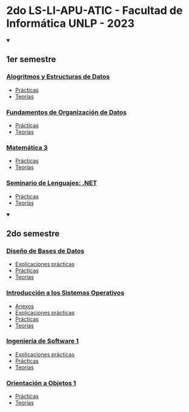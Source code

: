 # 2do LS-LI-APU-ATIC - Facultad de Informática UNLP - 2023
<details open>
  <summary><h2>1er semestre</h2></summary>
 
### [Alogritmos y Estructuras de Datos](https://github.com/Pedro0604/2do-LS-LI-API-ATIC/tree/main/1er%20semestre/AyED)
  * [Prácticas](https://github.com/Pedro0604/2do-LS-LI-API-ATIC/tree/main/1er%20semestre/AyED/Practicas)
  * [Teorías](https://github.com/Pedro0604/2do-LS-LI-API-ATIC/tree/main/1er%20semestre/AyED/Teorias)
### [Fundamentos de Organización de Datos](https://github.com/Pedro0604/2do-LS-LI-API-ATIC/tree/main/1er%20semestre/FOD)
  * [Prácticas](https://github.com/Pedro0604/2do-LS-LI-API-ATIC/tree/main/1er%20semestre/FOD/Practicas)
  * [Teorías](https://github.com/Pedro0604/2do-LS-LI-API-ATIC/tree/main/1er%20semestre/FOD/Teorias)
### [Matemática 3](https://github.com/Pedro0604/2do-LS-LI-API-ATIC/tree/main/1er%20semestre/Mat3)
  * [Prácticas](https://github.com/Pedro0604/2do-LS-LI-API-ATIC/tree/main/1er%20semestre/Mat3/Practicas)
  * [Teorías](https://github.com/Pedro0604/2do-LS-LI-API-ATIC/tree/main/1er%20semestre/Mat3/Teorias)
### [Seminario de Lenguajes: .NET](https://github.com/Pedro0604/2do-LS-LI-API-ATIC/tree/main/1er%20semestre/dotnet)
  * [Prácticas](https://github.com/Pedro0604/2do-LS-LI-API-ATIC/tree/main/1er%20semestre/dotnet/Practicas)
  * [Teorías](https://github.com/Pedro0604/2do-LS-LI-API-ATIC/tree/main/1er%20semestre/dotnet/Teorias)

</details>
<details open>
  <summary><h2>2do semestre</h2></summary>
 
### [Diseño de Bases de Datos](https://github.com/Pedro0604/2do-LS-LI-API-ATIC/tree/main/2do%20semestre/DBD)
  * [Explicaciones prácticas](https://github.com/Pedro0604/2do-LS-LI-API-ATIC/tree/main/2do%20semestre/DBD/Explicaciones%20pr%C3%A1cticas)
  * [Prácticas](https://github.com/Pedro0604/2do-LS-LI-API-ATIC/tree/main/2do%20semestre/DBD/Pr%C3%A1cticas)
  * [Teorías](https://github.com/Pedro0604/2do-LS-LI-API-ATIC/tree/main/2do%20semestre/DBD/Teor%C3%ADas)
### [Introducción a los Sistemas Operativos](https://github.com/Pedro0604/2do-LS-LI-API-ATIC/tree/main/2do%20semestre/ISO)
  * [Anexos](https://github.com/Pedro0604/2do-LS-LI-API-ATIC/tree/main/2do%20semestre/ISO/Anexos)
  * [Explicaciones prácticas](https://github.com/Pedro0604/2do-LS-LI-API-ATIC/tree/main/2do%20semestre/ISO/Explicaciones%20pr%C3%A1cticas)
  * [Prácticas](https://github.com/Pedro0604/2do-LS-LI-API-ATIC/tree/main/2do%20semestre/ISO/Pr%C3%A1cticas)
  * [Teorías](https://github.com/Pedro0604/2do-LS-LI-API-ATIC/tree/main/2do%20semestre/ISO/Teor%C3%ADas)
### [Ingeniería de Software 1](https://github.com/Pedro0604/2do-LS-LI-API-ATIC/tree/main/2do%20semestre/Ing1)
  * [Explicaciones prácticas](https://github.com/Pedro0604/2do-LS-LI-API-ATIC/tree/main/2do%20semestre/Ing1/Explicaciones%20de%20pr%C3%A1ctica)
  * [Prácticas](https://github.com/Pedro0604/2do-LS-LI-API-ATIC/tree/main/2do%20semestre/Ing1/Pr%C3%A1cticas)
  * [Teorías](https://github.com/Pedro0604/2do-LS-LI-API-ATIC/tree/main/2do%20semestre/Ing1/Teor%C3%ADas)
### [Orientación a Objetos 1](https://github.com/Pedro0604/2do-LS-LI-API-ATIC/tree/main/2do%20semestre/OO1)
  * [Prácticas](https://github.com/Pedro0604/2do-LS-LI-API-ATIC/tree/main/2do%20semestre/OO1/Pr%C3%A1cticas)
  * [Teorías](https://github.com/Pedro0604/2do-LS-LI-API-ATIC/tree/main/2do%20semestre/OO1/Teor%C3%ADas)
</details>
